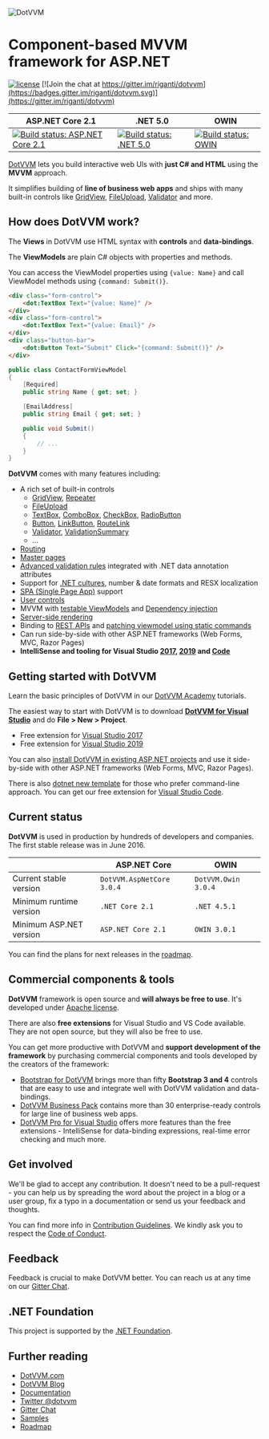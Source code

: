 ![DotVVM](https://www.dotvvm.com/Content/img/logos/logo-full.png) 

Component-based MVVM framework for ASP.NET
==================

[![license](https://img.shields.io/github/license/riganti/dotvvm.svg?maxAge=2592000?style=plastic)]()
[![Join the chat at https://gitter.im/riganti/dotvvm](https://badges.gitter.im/riganti/dotvvm.svg)](https://gitter.im/riganti/dotvvm)

| ASP.NET Core 2.1          | .NET 5.0                  | OWIN                |
|---------------------------|---------------------------|---------------------|
| [![Build status: ASP.NET Core 2.1](https://dev.azure.com/rigantitfs/DotVVM/_apis/build/status/CI/%5B2.1.0%5D%20DotVVM%20Framework%20-%20AspNet%20Core)](https://dev.azure.com/rigantitfs/DotVVM/_build/latest?definitionId=122) | [![Build status: .NET 5.0](https://dev.azure.com/rigantitfs/DotVVM/_apis/build/status/CI/%5B2.1.0%5D%20DotVVM%20Framework%20-%20AspNet%20Core%20Latest)](https://dev.azure.com/rigantitfs/DotVVM/_build/latest?definitionId=208) | [![Build status: OWIN](https://dev.azure.com/rigantitfs/DotVVM/_apis/build/status/CI/%5B2.1.0%5D%20DotVVM%20Framework%20-%20Owin)](https://dev.azure.com/rigantitfs/DotVVM/_build/latest?definitionId=181) | 

[DotVVM](https://www.dotvvm.com) lets you build interactive web UIs with **just C# and HTML** using the **MVVM** approach. 

It simplifies building of **line of business web apps** and ships with many built-in controls like [GridView](https://www.dotvvm.com/docs/controls/builtin/GridView/latest), [FileUpload](https://www.dotvvm.com/docs/controls/builtin/FileUpload/latest), [Validator](https://www.dotvvm.com/docs/controls/builtin/Validator/latest) and more. 

## How does DotVVM work?

The **Views** in DotVVM use HTML syntax with __controls__ and __data-bindings__.

The **ViewModels** are plain C# objects with properties and methods. 

You can access the ViewModel properties using `{value: Name}` and call ViewModel methods using `{command: Submit()}`.

```html
<div class="form-control">
    <dot:TextBox Text="{value: Name}" />
</div>
<div class="form-control">
    <dot:TextBox Text="{value: Email}" />
</div>
<div class="button-bar">
    <dot:Button Text="Submit" Click="{command: Submit()}" />
</div>
```

```C#
public class ContactFormViewModel
{
    [Required]
    public string Name { get; set; }

    [EmailAddress]
    public string Email { get; set; }

    public void Submit()
    {
        // ...
    }
}
```

**DotVVM** comes with many features including:

* A rich set of built-in controls
    + [GridView](https://www.dotvvm.com/docs/controls/builtin/GridView/latest), [Repeater](https://www.dotvvm.com/docs/controls/builtin/Repeater/latest)
    + [FileUpload](https://www.dotvvm.com/docs/controls/builtin/FileUpload/latest)
    + [TextBox](https://www.dotvvm.com/docs/controls/builtin/TextBox/latest), [ComboBox](https://www.dotvvm.com/docs/controls/builtin/ComboBox/latest), [CheckBox](https://www.dotvvm.com/docs/controls/builtin/CheckBox/latest), [RadioButton](https://www.dotvvm.com/docs/controls/builtin/RadioButton/latest)
    + [Button](https://www.dotvvm.com/docs/controls/builtin/Button/latest), [LinkButton](https://www.dotvvm.com/docs/controls/builtin/LinkButton/latest), [RouteLink](https://www.dotvvm.com/docs/controls/builtin/RouteLink/latest)
    + [Validator](https://www.dotvvm.com/docs/controls/builtin/Validator/latest), [ValidationSummary](https://www.dotvvm.com/docs/controls/builtin/ValidationSummary/latest)
    + ...
* [Routing](https://www.dotvvm.com/docs/tutorials/basics-routing/latest)
* [Master pages](https://www.dotvvm.com/docs/tutorials/basics-master-pages/latest)
* [Advanced validation rules](https://www.dotvvm.com/docs/tutorials/basics-validation/latest) integrated with .NET data annotation attributes
* Support for [.NET cultures](https://www.dotvvm.com/docs/tutorials/basics-globalization/latest), number & date formats and RESX localization
* [SPA (Single Page App)](https://www.dotvvm.com/docs/tutorials/basics-single-page-applications-spa/latest) support
* [User controls](https://www.dotvvm.com/docs/tutorials/control-development-introduction/latest)
* MVVM with [testable ViewModels](https://www.dotvvm.com/docs/tutorials/advanced-testing-viewmodels/latest) and [Dependency injection](https://www.dotvvm.com/docs/tutorials/advanced-ioc-di-container/latest)
* [Server-side rendering](https://www.dotvvm.com/docs/tutorials/basics-server-side-html-generation/latest)
* Binding to [REST APIs](https://www.dotvvm.com/docs/tutorials/basics-rest-api-bindings/latest) and [patching viewmodel using static commands](https://www.dotvvm.com/docs/tutorials/basics-static-command-services/latest)
* Can run side-by-side with other ASP.NET frameworks (Web Forms, MVC, Razor Pages)
* **IntelliSense and tooling for Visual Studio [2017](https://marketplace.visualstudio.com/items?itemName=TomasHerceg.DotVVMforVisualStudio-17892), [2019](https://marketplace.visualstudio.com/items?itemName=TomasHerceg.DotVVM-VSExtension2019) and [Code](https://marketplace.visualstudio.com/items?itemName=TomasHerceg.dotvvm-vscode)**

## Getting started with DotVVM

Learn the basic principles of DotVVM in our [DotVVM Academy](https://academy.dotvvm.com) tutorials.

The easiest way to start with DotVVM is to download **[DotVVM for Visual Studio](https://www.dotvvm.com/landing/dotvvm-for-visual-studio-extension)** and do **File > New > Project**.

* Free extension for [Visual Studio 2017](https://marketplace.visualstudio.com/items?itemName=TomasHerceg.DotVVMforVisualStudio-17892)
* Free extension for [Visual Studio 2019](https://marketplace.visualstudio.com/items?itemName=TomasHerceg.DotVVM-VSExtension2019)

You can also [install DotVVM in existing ASP.NET projects](https://www.dotvvm.com/docs/tutorials/how-to-start-existing-app/latest) and use it side-by-side with other ASP.NET frameworks (Web Forms, MVC, Razor Pages).

There is also [dotnet new template](https://www.dotvvm.com/docs/tutorials/how-to-start-command-line/latest) for those who prefer command-line approach. You can get our free extension for [Visual Studio Code](https://marketplace.visualstudio.com/items?itemName=TomasHerceg.dotvvm-vscode).

## Current status

**DotVVM** is used in production by hundreds of developers and companies. The first stable release was in June 2016.

|                         | ASP.NET Core                | OWIN                  |
|-------------------------|-----------------------------|-----------------------|
| Current stable version  | `DotVVM.AspNetCore 3.0.4`   | `DotVVM.Owin 3.0.4`   |
| Minimum runtime version | `.NET Core 2.1`             | `.NET 4.5.1`          | 
| Minimum ASP.NET version | `ASP.NET Core 2.1`          | `OWIN 3.0.1`          |

You can find the plans for next releases in the [roadmap](roadmap.md).

## Commercial components & tools

**DotVVM** framework is open source and **will always be free to use**. It's developed under [Apache license]().

There are also **free extensions** for Visual Studio and VS Code available. They are not open source, but they will also be free to use.

You can get more productive with DotVVM and **support development of the framework** by purchasing commercial components and tools developed by the creators of the framework: 

* [Bootstrap for DotVVM](https://www.dotvvm.com/landing/bootstrap-for-dotvvm) brings more than fifty **Bootstrap 3 and 4** controls that are easy to use and integrate well with DotVVM validation and data-bindings.
* [DotVVM Business Pack](https://www.dotvvm.com/landing/business-pack) contains more than 30 enterprise-ready controls for large line of business web apps.
* [DotVVM Pro for Visual Studio](https://www.dotvvm.com/landing/dotvvm-for-visual-studio-professional-extension) offers more features than the free extensions - IntelliSense for data-binding expressions, real-time error checking and much more.

## Get involved

We'll be glad to accept any contribution. It doesn't need to be a pull-request - you can help us by spreading the word about the project in a blog or a user group, fix a typo in a documentation or send us your feedback and thoughts.

You can find more info in [Contribution Guidelines](contributing.md). We kindly ask you to respect the [Code of Conduct](code-of-conduct.md). 

## Feedback

Feedback is crucial to make DotVVM better. You can reach us at any time on our [Gitter Chat](https://gitter.im/riganti/dotvvm).

## .NET Foundation

This project is supported by the [.NET Foundation](https://dotnetfoundation.org).

## Further reading

* [DotVVM.com](https://www.dotvvm.com)
* [DotVVM Blog](https://www.dotvvm.com/blog)
* [Documentation](https://www.dotvvm.com/docs)
* [Twitter @dotvvm](https://twitter.com/dotvvm)
* [Gitter Chat](https://gitter.im/riganti/dotvvm)
* [Samples](https://github.com/search?q=topic%3Adotvvm-sample+org%3Ariganti&type=Repositories)
* [Roadmap](https://github.com/riganti/dotvvm/blob/master/roadmap.md)
